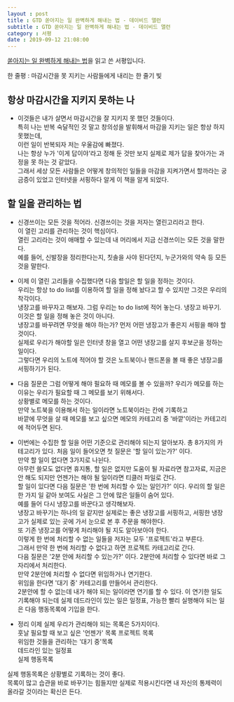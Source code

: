 ```yaml
---
layout : post
title : GTD 쏟아지는 일 완벽하게 해내는 법 - 데이비드 앨런
subtitle : GTD 쏟아지는 일 완벽하게 해내는 법 - 데이비드 앨런
category : 서평
date : 2019-09-12 21:08:00
---
```


[쏟아지는 일 완벽하게 해내는 법](https://book.naver.com/bookdb/book_detail.nhn?bid=10786832)을 읽고 쓴 서평입니다.  

한 줄평 : 마감시간을 못 지키는 사람들에게 내리는 한 줄기 빛


## 항상 마감시간을 지키지 못하는 나


- 이것들은 내가 살면서 마감시간을 잘 지키지 못 했던 것들이다.  
특히 나는 반복 숙달적인 것 말고 창의성을 발휘해서 마감을 지키는 일은 항상 하지 못했는데,   
이런 일이 반복되자 저는 우울감에 빠졌다.  
나는 항상 누가 '이게 답이야'라고 정해 둔 것만 보지 실제로 제가 답을 찾아가는 과정을 못 하는 것 같았다.  
그래서 세상 모든 사람들은 어떻게 창의적인 일들을 마감을 지켜가면서 할까라는 궁금증이 있었고 인터넷을 서핑하다 알게 이 책을 알게 되었다.

## 할 일을 관리하는 법


 - 신경쓰이는 모든 것을 적어라.
 신경쓰이는 것을 저자는 열린고리라고 한다.   
 이 열린 고리를 관리하는 것이 핵심이다.  
 열린 고리라는 것이 애매할 수 있는데 내 머리에서 지금 신경쓰이는 모든 것을 말한다.  
 예를 들어, 신발장을 정리한다는지, 칫솔을 사야 된다던지, 누군가와의 약속 등 모든 것을 말한다.  

 - 이제 이 열린 고리들을 수집했다면 다음 할일은 할 일을 정하는 것이다.  
 우리는 항상 to do list를 이용하여 할 일을 정해 놨다고 할 수 있지만 그것은 우리의 착각이다.  
 냉장고를 바꾸자고 해보자. 그럼 우리는 to do list에 적어 놓는다. 냉장고 바꾸기.  
 이것은 할 일을 정해 놓은 것이 아니다.    
 냉장고를 바꾸려면 무엇을 해야 하는가? 먼저 어떤 냉장고가 좋은지 서핑을 해야 할 것이다.  
 실제로 우리가 해야할 일은 인터넷 창을 열고 어떤 냉장고를 살지 후보군을 정하는 일이다.  
 그렇다면 우리의 노트에 적어야 할 것은 노트북이나 핸드폰을 볼 때 좋은 냉장고를 서핑하기가 된다.  

 - 다음 질문은 그럼 어떻게 해야 필요하 때 메모를 볼 수 있을까?
 우리가 메모를 하는 이유는 우리가 필요할 때 그 메모를 보기 위해서다.  
 상황별로 메모를 하는 것이다.   
 만약 노트북을 이용해서 하는 일이라면 노트북이라는 칸에 기록하고   
 바깥에 무엇을 살 때 메모를 보고 싶으면 메모의 카테고리 중 '바깥'이라는 카테고리에 적어두면 된다.  

 - 이번에는 수집한 할 일을 어떤 기준으로 관리해야 되는지 알아보자.
 총 8가지의 카테고리가 있다.
 처음 일이 들어오면 첫 질문은 '할 일이 있는가?' 이다.  
 만약 할 일이 없다면 3가지로 나뉜다.  
 아무런 쓸모도 없다면 휴지통, 할 일은 없지만 도움이 될 자료라면 참고자료, 지금은 안 해도 되지만 언젠가는 해야 될 일이라면 티클러 파일로 간다.  
 할 일이 있다면 다음 질문은 '한 번에 처리할 수 있는 일인가?' 이다.
 우리의 할 일은 한 가지 일 같아 보여도 사실은 그 안에 많은 일들이 숨어 있다.  
 예를 들어 다시 냉장고를 바꾼다고 생각해보자.  
 냉장고 바꾸기는 하나의 일 같지만 실제로는 좋은 냉장고를 서핑하고, 서핑한 냉장고가 실제로 있는 곳에 가서 눈으로 본 후 주문을 해야한다.  
 또 기존 냉장고를 어떻게 처리해야 될 지도 알아보아야 한다.  
 이렇게 한 번에 처리할 수 없는 일들을 저자는 모두 '프로젝트'라고 부른다.  
 그래서 만약 한 번에 처리할 수 없다고 하면 프로젝트 카테고리로 간다.   
 다음 질문은 '2분 안에 처리할 수 있는가?' 이다.
 2분안에 처리할 수 있다면 바로 그자리에서 처리한다.  
 만약 2분안에 처리할 수 없다면 위임하거나 연기한다.  
 위임을 한다면 '대기 중' 카테고리를 만들어서 관리한다.    
 2분안에 할 수 없는데 내가 해야 되는 일이라면 연기를 할 수 있다.
 이 연기한 일도 기록해야 되는데 실제 데드라인이 있는 일은 일정표, 가능한 빨리 실행해야 되는 일은 다음 행동목록에 기입을 한다.  

 - 정리
 이제 실제 우리가 관리해야 되는 목록은 5가지이다.  
 훗날 필요할 때 보고 싶은 '언젠가' 목록
 프로젝트 목록  
 위임한 것들을 관리하는 '대기 중'목록  
 데드라인 있는 일정표  
 실제 행동목록  

 실제 행동목록은 상황별로 기록하는 것이 좋다.  
 목록이 많고 습관을 바로 바꾸기는 힘들지만 실제로 적용시킨다면 내 자신의 통제력이 올라갈 것이라는 확신은 든다.  
